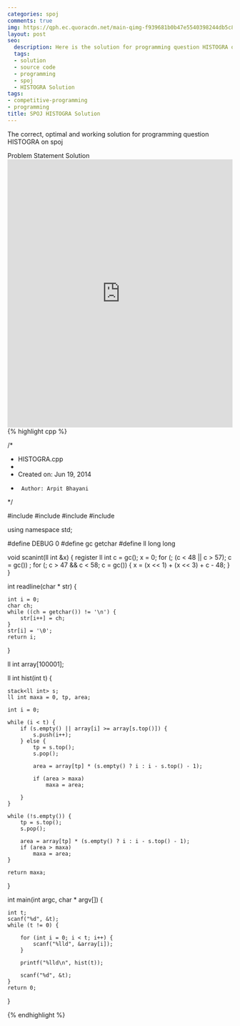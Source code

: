 ```yaml
---
categories: spoj
comments: true
img: https://qph.ec.quoracdn.net/main-qimg-f939681b0b47e5540398244db5c8966f?convert_to_webp=true
layout: post
seo:
  description: Here is the solution for programming question HISTOGRA on spoj
  tags:
  - solution
  - source code
  - programming
  - spoj
  - HISTOGRA Solution
tags:
- competitive-programming
- programming
title: SPOJ HISTOGRA Solution
---
```

The correct, optimal and working solution for programming question HISTOGRA on spoj

<div class="ui secondary pointing large menu">
  <a class="grey item" data-tab="problem-statement">
    Problem Statement
  </a>
  <a class="active item grey" data-tab="solution">
    Solution
  </a>
</div>
<div class="ui bottom attached tab" data-tab="problem-statement">
    <iframe src="http://www.spoj.com/problems/HISTOGRA/" width="100%" height="600px" style="overflow: scroll; border: none;"></iframe>
</div>
<div class="ui bottom attached active tab" data-tab="solution">
{% highlight cpp %}

/*
 * HISTOGRA.cpp
 *
 *  Created on: Jun 19, 2014
 *      Author: Arpit Bhayani
 */

#include <stack>
#include <cstdio>
#include <cstdlib>
#include <iostream>

using namespace std;

#define DEBUG 0
#define gc getchar
#define ll long long

void scanint(ll int &x) {
	register ll int c = gc();
	x = 0;
	for (; (c < 48 || c > 57); c = gc())
		;
	for (; c > 47 && c < 58; c = gc()) {
		x = (x << 1) + (x << 3) + c - 48;
	}
}

int readline(char * str) {

	int i = 0;
	char ch;
	while ((ch = getchar()) != '\n') {
		str[i++] = ch;
	}
	str[i] = '\0';
	return i;
}

ll int array[100001];

ll int hist(int t) {

	stack<ll int> s;
	ll int maxa = 0, tp, area;

	int i = 0;

	while (i < t) {
		if (s.empty() || array[i] >= array[s.top()]) {
			s.push(i++);
		} else {
			tp = s.top();
			s.pop();

			area = array[tp] * (s.empty() ? i : i - s.top() - 1);

			if (area > maxa)
				maxa = area;

		}
	}

	while (!s.empty()) {
		tp = s.top();
		s.pop();

		area = array[tp] * (s.empty() ? i : i - s.top() - 1);
		if (area > maxa)
			maxa = area;
	}

	return maxa;
}

int main(int argc, char * argv[]) {

	int t;
	scanf("%d", &t);
	while (t != 0) {

		for (int i = 0; i < t; i++) {
			scanf("%lld", &array[i]);
		}

		printf("%lld\n", hist(t));

		scanf("%d", &t);
	}
	return 0;
}


{% endhighlight %}
</div>

